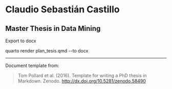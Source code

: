 # Claudio Sebastián Castillo
## Master Thesis in Data Mining 

<!--make pdf-->

Export to docx

quarto render plan_tesis.qmd --to docx

---

Document template from: 
> Tom Pollard et al. (2016). Template for writing a PhD thesis in Markdown. Zenodo. http://dx.doi.org/10.5281/zenodo.58490

